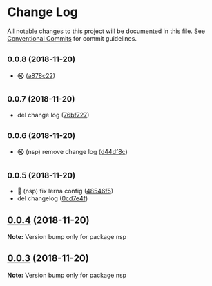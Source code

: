 # Change Log

All notable changes to this project will be documented in this file.
See [Conventional Commits](https://conventionalcommits.org) for commit guidelines.

## <small>0.0.8 (2018-11-20)</small>

* :mute: ([a878c22](https://github.com/BarryYan/nsp/commit/a878c22))





## <small>0.0.7 (2018-11-20)</small>

* del change log ([76bf727](https://github.com/BarryYan/nsp/commit/76bf727))





## <small>0.0.6 (2018-11-20)</small>

* :mute: (nsp) remove change log ([d44df8c](https://github.com/BarryYan/nsp/commit/d44df8c))





## <small>0.0.5 (2018-11-20)</small>

* :bug: (nsp) fix lerna config ([48546f5](https://github.com/BarryYan/nsp/commit/48546f5))
* del changelog ([0cd7e4f](https://github.com/BarryYan/nsp/commit/0cd7e4f))





## [0.0.4](https://github.com/BarryYan/nsp/compare/v0.0.3...v0.0.4) (2018-11-20)

**Note:** Version bump only for package nsp





## [0.0.3](https://github.com/BarryYan/nsp/compare/v0.0.2...v0.0.3) (2018-11-20)

**Note:** Version bump only for package nsp
